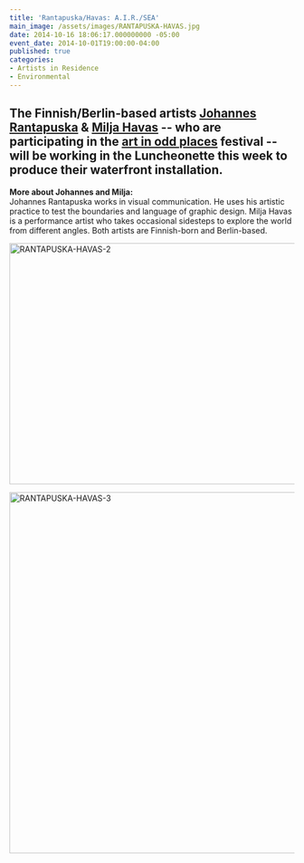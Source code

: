 ```yaml
---
title: 'Rantapuska/Havas: A.I.R./SEA'
main_image: /assets/images/RANTAPUSKA-HAVAS.jpg
date: 2014-10-16 18:06:17.000000000 -05:00
event_date: 2014-10-01T19:00:00-04:00
published: true
categories:
- Artists in Residence
- Environmental
---
```

<h2>The Finnish/Berlin-based artists <a href="http://www.johannesrantapuska.com/">Johannes Rantapuska</a> &amp; <a href="http://instagram.com/miljahavas">Milja Havas</a> -- who are participating in the <a href="http://free.artinoddplaces.org/artists/rantapuska-johannes-milja-havas/">art in odd places</a> festival -- will be working in the Luncheonette this week to produce their waterfront installation.</h2>
<p><strong>More about Johannes and Milja:</strong><br />
Johannes Rantapuska works in visual communication. He uses his artistic practice to test the boundaries and language of graphic design. Milja Havas is a performance artist who takes occasional sidesteps to explore the world from different angles. Both artists are Finnish-born and Berlin-based.</p>
<p><img src="{{ site.baseurl }}/assets/images/RANTAPUSKA-HAVAS-2.jpg" alt="RANTAPUSKA-HAVAS-2" width="640" height="426" /></p>
<p><img src="{{ site.baseurl }}/assets/images/RANTAPUSKA-HAVAS-3.jpg" alt="RANTAPUSKA-HAVAS-3" width="638" height="638" /></p>
